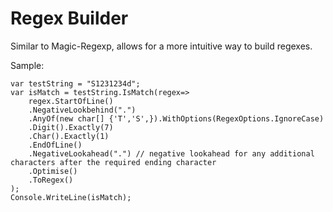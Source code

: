 # Regex Builder

Similar to Magic-Regexp, allows for a more intuitive way to build regexes.

Sample:

```
var testString = "S1231234d";
var isMatch = testString.IsMatch(regex=>
    regex.StartOfLine()
    .NegativeLookbehind(".")
    .AnyOf(new char[] {'T','S',}).WithOptions(RegexOptions.IgnoreCase)
    .Digit().Exactly(7)
    .Char().Exactly(1)
    .EndOfLine()
    .NegativeLookahead(".") // negative lookahead for any additional characters after the required ending character
    .Optimise()
    .ToRegex()
);
Console.WriteLine(isMatch);
```
